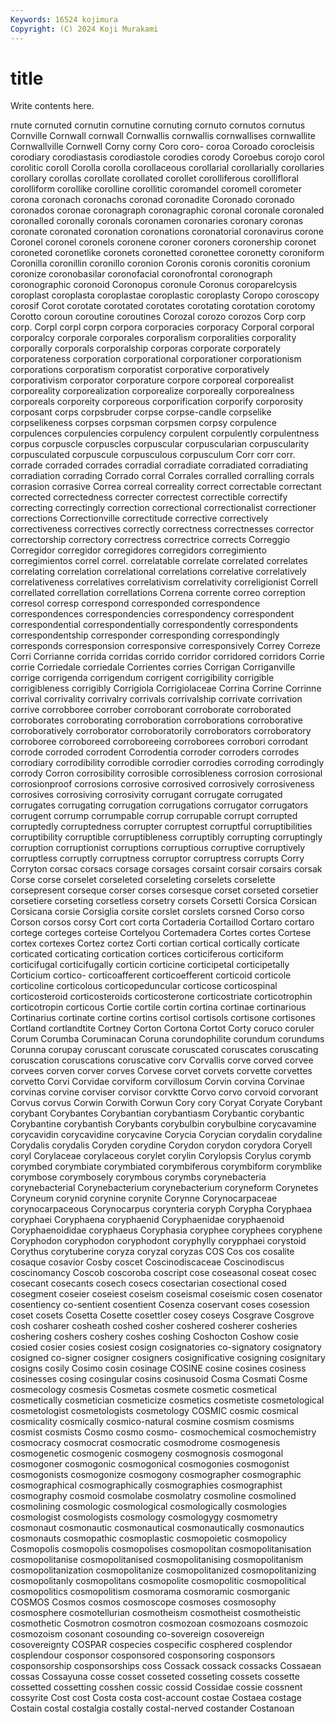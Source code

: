 ```yaml
---
Keywords: 16524 kojimura
Copyright: (C) 2024 Koji Murakami
---
```


# title

Write contents here.



rnute
cornuted cornutin cornutine cornuting cornuto cornutos cornutus Cornville Cornwall cornwall
Cornwallis cornwallis cornwallises cornwallite Cornwallville Cornwell Corny corny Coro coro-
coroa Coroado corocleisis corodiary corodiastasis corodiastole corodies corody Coroebus corojo
corol corolitic coroll Corolla corolla corollaceous corollarial corollarially corollaries corollary
corollas corollate corollated corollet corolliferous corollifloral corolliform corollike corolline corollitic
coromandel coromell corometer corona coronach coronachs coronad coronadite Coronado coronado
coronados coronae coronagraph coronagraphic coronal coronale coronaled coronalled coronally coronals
coronamen coronaries coronary coronas coronate coronated coronation coronations coronatorial coronavirus
corone Coronel coronel coronels coronene coroner coroners coronership coronet coroneted
coronetlike coronets coronetted coronettee coronetty coroniform Coronilla coronillin coronillo coronion
Coronis coronis coronitis coronium coronize coronobasilar coronofacial coronofrontal coronograph coronographic
coronoid Coronopus coronule Coronus coroparelcysis coroplast coroplasta coroplastae coroplastic coroplasty
Coropo coroscopy corosif Corot corotate corotated corotates corotating corotation corotomy
Corotto coroun coroutine coroutines Corozal corozo corozos Corp corp corp.
Corpl corpl corpn corpora corporacies corporacy Corporal corporal corporalcy corporale
corporales corporalism corporalities corporality corporally corporals corporalship corporas corporate corporately
corporateness corporation corporational corporationer corporationism corporations corporatism corporatist corporative corporatively
corporativism corporator corporature corpore corporeal corporealist corporeality corporealization corporealize corporeally
corporealness corporeals corporeity corporeous corporification corporify corporosity corposant corps corpsbruder
corpse corpse-candle corpselike corpselikeness corpses corpsman corpsmen corpsy corpulence corpulences
corpulencies corpulency corpulent corpulently corpulentness corpus corpuscle corpuscles corpuscular corpuscularian
corpuscularity corpusculated corpuscule corpusculous corpusculum Corr corr corr. corrade corraded
corrades corradial corradiate corradiated corradiating corradiation corrading Corrado corral Corrales
corralled corralling corrals corrasion corrasive Correa correal correality correct correctable
correctant corrected correctedness correcter correctest correctible correctify correcting correctingly correction
correctional correctionalist correctioner corrections Correctionville correctitude corrective correctively correctiveness correctives
correctly correctness correctnesses corrector correctorship correctory correctress correctrice corrects Correggio
Corregidor corregidor corregidores corregidors corregimiento corregimientos correl correl. correlatable correlate
correlated correlates correlating correlation correlational correlations correlative correlatively correlativeness correlatives
correlativism correlativity correligionist Correll correllated correllation correllations Correna corrente correo
correption corresol corresp correspond corresponded correspondence correspondences correspondencies correspondency correspondent
correspondential correspondentially correspondently correspondents correspondentship corresponder corresponding correspondingly corresponds corresponsion
corresponsive corresponsively Correy Correze Corri Corrianne corrida corridas corrido corridor
corridored corridors Corrie corrie Corriedale corriedale Corrientes corries Corrigan Corriganville
corrige corrigenda corrigendum corrigent corrigibility corrigible corrigibleness corrigibly Corrigiola Corrigiolaceae
Corrina Corrine Corrinne corrival corrivality corrivalry corrivals corrivalship corrivate corrivation
corrive corrobboree corrober corroborant corroborate corroborated corroborates corroborating corroboration corroborations
corroborative corroboratively corroborator corroboratorily corroborators corroboratory corroboree corroboreed corroboreeing corroborees
corrobori corrodant corrode corroded corrodent Corrodentia corroder corroders corrodes corrodiary
corrodibility corrodible corrodier corrodies corroding corrodingly corrody Corron corrosibility corrosible
corrosibleness corrosion corrosional corrosionproof corrosions corrosive corrosived corrosively corrosiveness corrosives
corrosiving corrosivity corrugant corrugate corrugated corrugates corrugating corrugation corrugations corrugator
corrugators corrugent corrump corrumpable corrup corrupable corrupt corrupted corruptedly corruptedness
corrupter corruptest corruptful corruptibilities corruptibility corruptible corruptibleness corruptibly corrupting corruptingly
corruption corruptionist corruptions corruptious corruptive corruptively corruptless corruptly corruptness corruptor
corruptress corrupts Corry Corryton corsac corsacs corsage corsages corsaint corsair
corsairs corsak Corse corse corselet corseleted corseleting corselets corselette corsepresent
corseque corser corses corsesque corset corseted corsetier corsetiere corseting corsetless
corsetry corsets Corsetti Corsica Corsican Corsicana corsie Corsiglia corsite corslet
corslets corsned Corso corso Corson corsos corsy Cort cort corta
Cortaderia Cortaillod Cortaro cortaro cortege corteges corteise Cortelyou Cortemadera Cortes
cortes Cortese cortex cortexes Cortez cortez Corti cortian cortical cortically
corticate corticated corticating cortication cortices corticiferous corticiform corticifugal corticifugally corticin
corticine corticipetal corticipetally Corticium cortico- corticoafferent corticoefferent corticoid corticole corticoline
corticolous corticopeduncular corticose corticospinal corticosteroid corticosteroids corticosterone corticostriate corticotrophin corticotropin
corticous Cortie cortile cortin cortina cortinae cortinarious Cortinarius cortinate cortine
cortins cortisol cortisols cortisone cortisones Cortland cortlandtite Cortney Corton Cortona
Cortot Corty coruco coruler Corum Corumba Coruminacan Coruna corundophilite corundum
corundums Corunna corupay coruscant coruscate coruscated coruscates coruscating coruscation coruscations
coruscative corv Corvallis corve corved corvee corvees corven corver corves
Corvese corvet corvets corvette corvettes corvetto Corvi Corvidae corviform corvillosum
Corvin corvina Corvinae corvinas corvine corviser corvisor corvktte Corvo corvo
corvoid corvorant Corvus corvus Corwin Corwith Corwun Cory cory Coryat
Coryate Corybant corybant Corybantes Corybantian corybantiasm Corybantic corybantic Corybantine corybantish
Corybants corybulbin corybulbine corycavamine corycavidin corycavidine corycavine Corycia Corycian corydalin
corydaline Corydalis corydalis Coryden corydine Corydon corydon corydora Coryell coryl
Corylaceae corylaceous corylet corylin Corylopsis Corylus corymb corymbed corymbiate corymbiated
corymbiferous corymbiform corymblike corymbose corymbosely corymbous corymbs corynebacteria corynebacterial Corynebacterium
corynebacterium coryneform Corynetes Coryneum corynid corynine corynite Corynne Corynocarpaceae corynocarpaceous
Corynocarpus corynteria coryph Corypha Coryphaea coryphaei Coryphaena coryphaenid Coryphaenidae coryphaenoid
Coryphaenoididae coryphaeus Coryphasia coryphee coryphees coryphene Coryphodon coryphodon coryphodont coryphylly
corypphaei corystoid Corythus corytuberine coryza coryzal coryzas COS Cos cos
cosalite cosaque cosavior Cosby coscet Coscinodiscaceae Coscinodiscus coscinomancy Coscob coscoroba
coscript cose coseasonal coseat cosec cosecant cosecants cosech cosecs cosectarian
cosectional cosed cosegment coseier coseiest coseism coseismal coseismic cosen cosenator
cosentiency co-sentient cosentient Cosenza coservant coses cosession coset cosets Cosetta
Cosette cosettler cosey coseys Cosgrave Cosgrove cosh cosharer cosheath coshed
cosher coshered cosherer cosheries coshering coshers coshery coshes coshing Coshocton
Coshow cosie cosied cosier cosies cosiest cosign cosignatories co-signatory cosignatory
cosigned co-signer cosigner cosigners cosignificative cosigning cosignitary cosigns cosily Cosimo
cosin cosinage COSINE cosine cosines cosiness cosinesses cosing cosingular cosins
cosinusoid Cosma Cosmati Cosme cosmecology cosmesis Cosmetas cosmete cosmetic cosmetical
cosmetically cosmetician cosmeticize cosmetics cosmetiste cosmetological cosmetologist cosmetologists cosmetology COSMIC
cosmic cosmical cosmicality cosmically cosmico-natural cosmine cosmism cosmisms cosmist cosmists
Cosmo cosmo cosmo- cosmochemical cosmochemistry cosmocracy cosmocrat cosmocratic cosmodrome cosmogenesis
cosmogenetic cosmogenic cosmogeny cosmognosis cosmogonal cosmogoner cosmogonic cosmogonical cosmogonies cosmogonist
cosmogonists cosmogonize cosmogony cosmographer cosmographic cosmographical cosmographically cosmographies cosmographist cosmography
cosmoid cosmolabe cosmolatry cosmoline cosmolined cosmolining cosmologic cosmological cosmologically cosmologies
cosmologist cosmologists cosmology cosmologygy cosmometry cosmonaut cosmonautic cosmonautical cosmonautically cosmonautics
cosmonauts cosmopathic cosmoplastic cosmopoietic cosmopolicy Cosmopolis cosmopolis cosmopolises cosmopolitan cosmopolitanisation
cosmopolitanise cosmopolitanised cosmopolitanising cosmopolitanism cosmopolitanization cosmopolitanize cosmopolitanized cosmopolitanizing cosmopolitanly cosmopolitans
cosmopolite cosmopolitic cosmopolitical cosmopolitics cosmopolitism cosmorama cosmoramic cosmorganic COSMOS Cosmos
cosmos cosmoscope cosmoses cosmosophy cosmosphere cosmotellurian cosmotheism cosmotheist cosmotheistic cosmothetic
Cosmotron cosmotron cosmozoan cosmozoans cosmozoic cosmozoism cosonant cosounding co-sovereign cosovereign
cosovereignty COSPAR cospecies cospecific cosphered cosplendor cosplendour cosponsor cosponsored cosponsoring
cosponsors cosponsorship cosponsorships coss Cossack cossack cossacks Cossaean cossas Cossayuna
cosse cosset cosseted cosseting cossets cossette cossetted cossetting cosshen cossic
cossid Cossidae cossie cossnent cossyrite Cost cost Costa costa cost-account
costae Costaea costage Costain costal costalgia costally costal-nerved costander Costanoan
